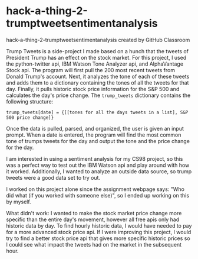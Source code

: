 # hack-a-thing-2-trumptweetsentimentanalysis
hack-a-thing-2-trumptweetsentimentanalysis created by GitHub Classroom

Trump Tweets is a side-project I made based on a hunch that the tweets of President Trump has an effect on the stock market. For this project, I used the python-twitter api, IBM Watson Tone Analyzer api, and AlphaVantage Stock api. The program will first pull the 200 most recent tweets from Donald Trump's account. Next, it analyzes the tone of each of these tweets and adds them to a dictionary containing the tones of all the tweets for that day. Finally, it pulls historic stock price information for the S&P 500 and calculates the day's price change. The `trump_tweets` dictionary contains the following structure:

`trump_tweets[date] = {[[tones for all the days tweets in a list], S&P 500 price change]}`

Once the data is pulled, parsed, and organized, the user is given an input prompt. When a date is entered, the program will find the most common tone of trumps tweets for the day and output the tone and the price change for the day. 

I am interested in using a sentiment analysis for my CS98 project, so this was a perfect way to test out the IBM Watson api and play around with how it worked. Additionally, I wanted to analyze an outside data source, so trump tweets were a good data set to try out.

I worked on this project alone since the assignment webpage says: "Who did what (if you worked with someone else)", so I ended up working on this by myself.

What didn't work: I wanted to make the stock market price change more specific than the entire day's movement, however all free apis only had historic data by day. To find hourly historic data, I would have needed to pay for a more advanced stock price api. If I were improving this project, I would try to find a better stock price api that gives more specific historic prices so I could see what impact the tweets had on the market in the subsequent hour. 
